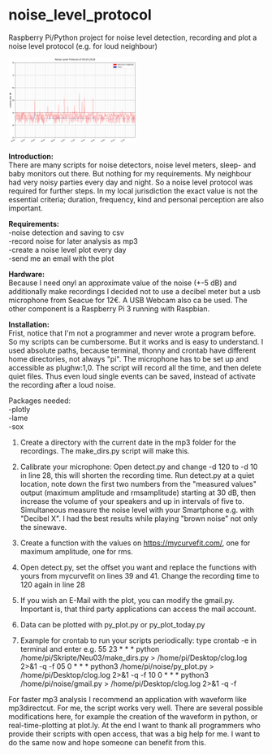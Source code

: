 # noise_level_protocol
Raspberry Pi/Python project for noise level detection, recording and plot a noise level protocol (e.g. for loud neighbour)

<img src="pic/2018-04-09.png" width="50%">

**Introduction:**  
There are many scripts for noise detectors, noise level meters, sleep- and baby monitors out there. But nothing for my requirements. My neighbour had very noisy parties every day and night. So a noise level protocol was required for further steps. In my local jurisdiction the exact value is not the essential criteria; duration, frequency, kind and personal perception are also important.

**Requirements:**  
-noise detection and saving to csv  
-record noise for later analysis as mp3  
-create a noise level plot every day  
-send me an email with the plot  

**Hardware:**  
Because I need onyl an approximate value of the noise (+-5 dB) and additionally make recordings I decided not to use a decibel meter but a usb microphone from Seacue for 12€. A USB Webcam also ca be used.
The other component is a Raspberry Pi 3 running with Raspbian.

**Installation:**  
Frist, notice that I'm not a programmer and never wrote a program before. So my scripts can be cumbersome. But it works and is easy to understand. I used absolute paths, because terminal, thonny and crontab have different home directories, not always "pi". 
The microphone has to be set up and accessible as plughw:1,0. The script will record all the time, and then delete quiet files. Thus even loud single events can be saved, instead of activate the recording after a loud noise.

Packages needed:  
-plotly  
-lame  
-sox  

1. Create a directory with the current date in the mp3 folder for the recordings. The make_dirs.py script will make this.

2. Calibrate your microphone: 
  Open detect.py and change -d 120 to -d 10 in line 28, this will shorten the recording time.
  Run detect.py at a quiet location, note down the first two numbers from  the "measured values" output (maximum amplitude and             rmsamplitude) starting at 30 dB, then increase the volume of your speakers and up in intervals of five to.
  Simultaneous measure the noise level with your Smartphone e.g. with "Decibel X". I had the best results while playing "brown noise"     not only the sinewave.
  
3. Create a function with the values on https://mycurvefit.com/, one for maximum amplitude, one for rms.

4. Open detect.py, set the offset you want and replace the functions with yours from mycurvefit on lines 39 and 41. Change the recording    time to 120 again in line 28

5. If you wish an E-Mail with the plot, you can modify the gmail.py. Important is, that third party applications can access the mail        account.

6. Data can be plotted with py_plot.py or py_plot_today.py
  
7. Example for crontab to run your scripts periodically: type crontab -e in terminal and enter e.g.
    55 23 * * *  python /home/pi/Skripte/Neu03/make_dirs.py > /home/pi/Desktop/clog.log 2>&1 -q -f
    05 0 * * *  python3 /home/pi/noise/py_plot.py > /home/pi/Desktop/clog.log 2>&1 -q -f
    10 0 * * *  python3 /home/pi/noise/gmail.py > /home/pi/Desktop/clog.log 2>&1 -q -f


For faster mp3 analysis I recommend an application with waveform like mp3directcut. For me, the script works very well. 
There are several possible modifications here, for example the creation of the waveform in python, or real-time-plotting at plot.ly.
At the end I want to thank all programmers who provide their scripts with open access, that was a big help for me. I want to do the same now and hope someone can benefit from this.
